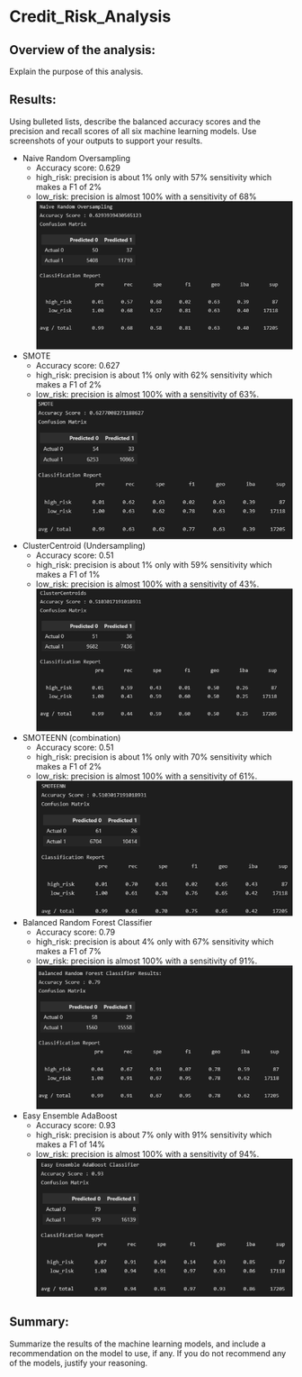 # Credit_Risk_Analysis
 
## Overview of the analysis:
Explain the purpose of this analysis.

## Results: 
Using bulleted lists, describe the balanced accuracy scores and the precision and recall scores of all six machine learning models. Use screenshots of your outputs to support your results.

- Naive Random Oversampling 
    - Accuracy score: 0.629
    - high_risk: precision is about 1% only with 57% sensitivity which makes a F1 of 2%
    - low_risk: precision is almost 100% with a sensitivity of 68%
![nro](https://github.com/HappyM0f0/Credit_Risk_Analysis/blob/main/Resources/nro.png)
- SMOTE
    - Accuracy score: 0.627
    - high_risk: precision is about 1% only with 62% sensitivity which makes a F1 of 2%
    - low_risk: precision is almost 100% with a sensitivity of 63%.
![smote](https://github.com/HappyM0f0/Credit_Risk_Analysis/blob/main/Resources/smote.png)
- ClusterCentroid (Undersampling)
    - Accuracy score: 0.51
    - high_risk: precision is about 1% only with 59% sensitivity which makes a F1 of 1%
    - low_risk: precision is almost 100% with a sensitivity of 43%.
![cc](https://github.com/HappyM0f0/Credit_Risk_Analysis/blob/main/Resources/cc.png)
- SMOTEENN (combination)
    - Accuracy score: 0.51
    - high_risk: precision is about 1% only with 70% sensitivity which makes a F1 of 2%
    - low_risk: precision is almost 100% with a sensitivity of 61%.
![smoteenn](https://github.com/HappyM0f0/Credit_Risk_Analysis/blob/main/Resources/smoteenn.png)
- Balanced Random Forest Classifier
    - Accuracy score: 0.79
    - high_risk: precision is about 4% only with 67% sensitivity which makes a F1 of 7%
    - low_risk: precision is almost 100% with a sensitivity of 91%.
![BRF](https://github.com/HappyM0f0/Credit_Risk_Analysis/blob/main/Resources/BRF.png)
- Easy Ensemble AdaBoost
    - Accuracy score: 0.93
    - high_risk: precision is about 7% only with 91% sensitivity which makes a F1 of 14%
    - low_risk: precision is almost 100% with a sensitivity of 94%.
![EEC](https://github.com/HappyM0f0/Credit_Risk_Analysis/blob/main/Resources/eec.png)

## Summary: 
Summarize the results of the machine learning models, and include a recommendation on the model to use, if any. If you do not recommend any of the models, justify your reasoning.